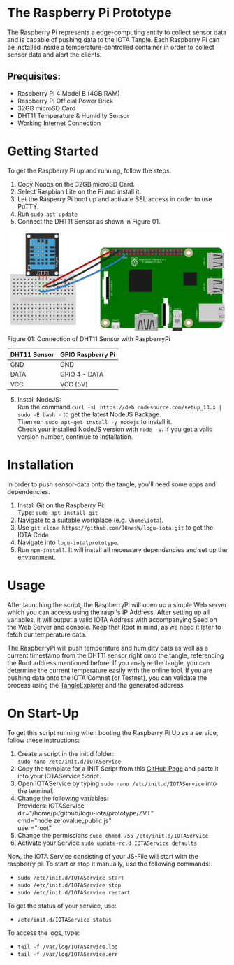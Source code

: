 # The Raspberry Pi Prototype

The Raspberry Pi represents a edge-computing entity to collect sensor data and is capable of pushing data to the IOTA Tangle. Each Raspberry Pi can be installed inside a temperature-controlled container in order to collect sensor data and alert the clients.

## Prequisites:
- Raspberry Pi 4  Model B (4GB RAM)
- Raspberry Pi Official Power Brick
- 32GB microSD Card
- DHT11 Temperature & Humidity Sensor
- Working Internet Connection

# Getting Started

To get the Raspberry Pi up and running, follow the steps.
1. Copy Noobs on the 32GB microSD Card.
2. Select Raspbian Lite on the Pi and install it.
3. Let the Rasperry Pi boot up and activate SSL access in order to use PuTTY.
4. Run `sudo apt update`
4. Connect the DHT11 Sensor as shown in Figure 01.

![DHT11_GPIO](img/DHT11_GPIO.png)
</br>Figure 01: Connection of DHT11 Sensor with RaspberryPi


| DHT11 Sensor  | GPIO Raspberry Pi |
| ------------- |-------------------| 
| GND           | GND               | 
| DATA          | GPIO 4 - DATA     | 
| VCC           | VCC (5V)          | 

5. Install NodeJS:</br>
Run the command `curl -sL https://deb.nodesource.com/setup_13.x | sudo -E bash -` to get the latest NodeJS Package.</br>
Then run `sudo apt-get install -y nodejs` to install it.</br>
Check your installed NodeJS version with `node -v`. If you get a valid version number, continue to Installation.

# Installation

In order to push sensor-data onto the tangle, you'll need some apps and dependencies.

1. Install Git on the Raspberry Pi:</br>
Type: `sudo apt install git`
2. Navigate to a suitable workplace (e.g. `\home\iota`).
3. Use `git clone https://github.com/J0nasW/logu-iota.git` to get the IOTA Code.
4. Navigate into `logu-iota\prototype`.
5. Run `npm-install`. It will install all necessary dependencies and set up the environment.

# Usage

After launching the script, the RaspberryPi will open up a simple Web server which you can access using the raspi's IP Address. After setting up all variables, it will output a valid IOTA Address with accompanying Seed on the Web Server and console. Keep that Root in mind, as we need it later to fetch our temperature data.</br>

The RaspberryPi will push temperature and humidity data as well as a current timestamp from the DHT11 sensor right onto the tangle, referencing the Root address mentioned before. If you analyze the tangle, you can determine the current temperature easily with the online tool. If you are pushing data onto the IOTA Comnet (or Testnet), you can validate the process using the [TangleExplorer](https://comnet.thetangle.org/) and the generated address.

# On Start-Up

To get this script running when booting the Raspberry Pi Up as a service, follow these instructions:

1. Create a script in the init.d folder:</br>
`sudo nano /etc/init.d/IOTAService`
2. Copy the template for a INIT Script from this [GitHub Page](https://raw.githubusercontent.com/fhd/init-script-template/master/template) and paste it into your IOTAService Script.
3. Open IOTAService by typing `sudo nano /etc/init.d/IOTAService` into the terminal.
4. Change the following variables:</br>
Providers: IOTAService</br>
dir="/home/pi/github/logu-iota/prototype/ZVT"</br>
cmd="node zerovalue_public.js"</br>
user="root"
5. Change the permissions `sudo chmod 755 /etc/init.d/IOTAService`
6. Activate your Service `sudo update-rc.d IOTAService defaults`

Now, the IOTA Service consisting of your JS-File will start with the raspberry pi. To start or stop it manually, use the following commands:

* `sudo /etc/init.d/IOTAService start`
* `sudo /etc/init.d/IOTAService stop`
* `sudo /etc/init.d/IOTAService restart`

To get the status of your service, use:

* `/etc/init.d/IOTAService status`

To access the logs, type:

* `tail -f /var/log/IOTAService.log`
* `tail -f /var/log/IOTAService.err`